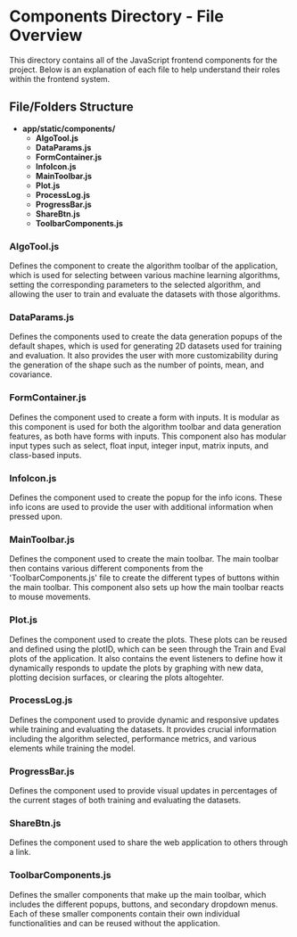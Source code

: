 # Components Directory - File Overview

This directory contains all of the JavaScript frontend components for the project. Below is an explanation of each file to help understand their roles within the frontend system.

## File/Folders Structure
- **app/static/components/**
  - **AlgoTool.js**
  - **DataParams.js**
  - **FormContainer.js**
  - **InfoIcon.js**
  - **MainToolbar.js**
  - **Plot.js**
  - **ProcessLog.js**
  - **ProgressBar.js**
  - **ShareBtn.js**
  - **ToolbarComponents.js**

### **AlgoTool.js**
Defines the component to create the algorithm toolbar of the application, which is used for selecting between various machine learning algorithms, setting the corresponding parameters to the selected algorithm, and allowing the user to train and evaluate the datasets with those algorithms.

### **DataParams.js**
Defines the components used to create the data generation popups of the default shapes, which is used for generating 2D datasets used for training and evaluation. It also provides the user with more customizability during the generation of the shape such as the number of points, mean, and covariance.

### **FormContainer.js**
Defines the component used to create a form with inputs. It is modular as this component is used for both the algorithm toolbar and data generation features, as both have forms with inputs. This component also has modular input types such as select, float input, integer input, matrix inputs, and class-based inputs.

### **InfoIcon.js**
Defines the component used to create the popup for the info icons. These info icons are used to provide the user with additional information when pressed upon. 

### **MainToolbar.js**
Defines the component used to create the main toolbar. The main toolbar then contains various different components from the 'ToolbarComponents.js' file to create the different types of buttons within the main toolbar. This component also sets up how the main toolbar reacts to mouse movements. 

### **Plot.js**
Defines the component used to create the plots. These plots can be reused and defined using the plotID, which can be seen through the Train and Eval plots of the application. It also contains the event listeners to define how it dynamically responds to update the plots by graphing with new data, plotting decision surfaces, or clearing the plots altogehter.

### **ProcessLog.js**
Defines the component used to provide dynamic and responsive updates while training and evaluating the datasets. It provides crucial information including the algorithm selected, performance metrics, and various elements while training the model. 

### **ProgressBar.js**
Defines the component used to provide visual updates in percentages of the current stages of both training and evaluating the datasets.

### **ShareBtn.js**
Defines the component used to share the web application to others through a link.

### **ToolbarComponents.js**
Defines the smaller components that make up the main toolbar, which includes the different popups, buttons, and secondary dropdown menus. Each of these smaller components contain their own individual functionalities and can be reused without the application.
